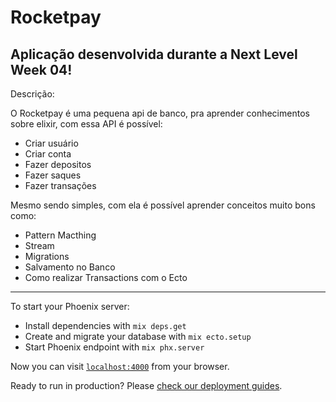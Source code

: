 # Rocketpay


## Aplicação desenvolvida durante a Next Level Week 04!

Descrição:

O Rocketpay é uma pequena api de banco, pra aprender conhecimentos sobre elixir, com essa API é possível:
- Criar usuário
- Criar conta
- Fazer depositos
- Fazer saques
- Fazer transações

Mesmo sendo simples, com ela é possível aprender conceitos muito bons como:
- Pattern Macthing
- Stream
- Migrations
- Salvamento no Banco
- Como realizar Transactions com o Ecto


-------------------------------------------------------------------------------------------------------

To start your Phoenix server:

  * Install dependencies with `mix deps.get`
  * Create and migrate your database with `mix ecto.setup`
  * Start Phoenix endpoint with `mix phx.server`

Now you can visit [`localhost:4000`](http://localhost:4000) from your browser.

Ready to run in production? Please [check our deployment guides](https://hexdocs.pm/phoenix/deployment.html).
